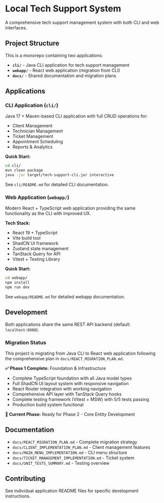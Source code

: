 # Local Tech Support System

A comprehensive tech support management system with both CLI and web interfaces.

## Project Structure

This is a monorepo containing two applications:

- **`cli/`** - Java CLI application for tech support management
- **`webapp/`** - React web application (migration from CLI)
- **`docs/`** - Shared documentation and migration plans

## Applications

### CLI Application (`cli/`)

Java 17 + Maven-based CLI application with full CRUD operations for:
- Client Management
- Technician Management  
- Ticket Management
- Appointment Scheduling
- Reports & Analytics

**Quick Start:**
```bash
cd cli/
mvn clean package
java -jar target/tech-support-cli.jar interactive
```

See `cli/README.md` for detailed CLI documentation.

### Web Application (`webapp/`)

Modern React + TypeScript web application providing the same functionality as the CLI with improved UX.

**Tech Stack:**
- React 19 + TypeScript
- Vite build tool
- ShadCN UI framework
- Zustand state management
- TanStack Query for API
- Vitest + Testing Library

**Quick Start:**
```bash
cd webapp/
npm install
npm run dev
```

See `webapp/README.md` for detailed webapp documentation.

## Development

Both applications share the same REST API backend (default: `localhost:8080`).

### Migration Status

This project is migrating from Java CLI to React web application following the comprehensive plan in `docs/REACT_MIGRATION_PLAN.md`.

**✅ Phase 1 Complete:** Foundation & Infrastructure
- Complete TypeScript foundation with all Java model types
- Full ShadCN UI layout system with responsive navigation
- React Router integration with working navigation
- Comprehensive API layer with TanStack Query hooks
- Complete testing framework (Vitest + MSW) with 5/5 tests passing
- Production build system functional

**🚀 Current Phase:** Ready for Phase 2 - Core Entity Development

## Documentation

- `docs/REACT_MIGRATION_PLAN.md` - Complete migration strategy
- `docs/CLIENT_IMPLEMENTATION_PLAN.md` - Client management features
- `docs/MAIN_MENU_IMPLEMENTATION.md` - CLI menu structure
- `docs/TICKET_MANAGEMENT_IMPLEMENTATION.md` - Ticket system
- `docs/UNIT_TESTS_SUMMARY.md` - Testing overview

## Contributing

See individual application README files for specific development instructions.